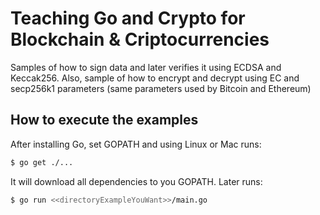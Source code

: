 # Teaching Go and Crypto for Blockchain & Criptocurrencies

Samples of how to sign data and later verifies it using ECDSA and Keccak256. 
Also, sample of how to encrypt and decrypt using EC and secp256k1 parameters (same parameters used by Bitcoin and Ethereum)

## How to execute the examples

After installing Go, set GOPATH and using Linux or Mac runs:

```bash
$ go get ./...
```

It will download all dependencies to you GOPATH. Later runs:

```bash
$ go run <<directoryExampleYouWant>>/main.go
````
